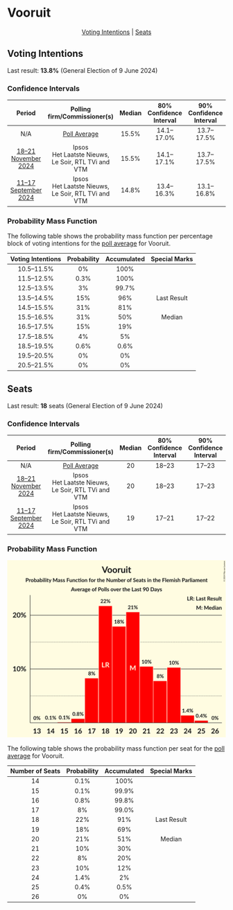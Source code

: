 # Vooruit

<p align="center"><a href="#voting-intentions">Voting Intentions</a> | <a href="#seats">Seats</a></p>

## Voting Intentions

Last result: **13.8%** (General Election of 9 June 2024)

### Confidence Intervals

| Period     | Polling firm/Commissioner(s) | Median | 80% Confidence Interval | 90% Confidence Interval | 95% Confidence Interval | 99% Confidence Interval |
|:----------:|:----------------:|:-----------:|:-----------------------:|:-----------------------:|:-----------------------:|:-----------------------:|
| N/A | [Poll Average](average.html) | 15.5% | 14.1–17.0% | 13.7–17.5% | 13.4–17.9% | 12.7–18.6% |
| [18–21 November 2024](2024-11-21-Ipsos.html) | Ipsos <br> Het Laatste Nieuws, Le Soir, RTL TVi and VTM | 15.5% | 14.1–17.1% | 13.7–17.5% | 13.4–17.9% | 12.7–18.7% |
| [11–17 September 2024](2024-09-17-Ipsos.html) | Ipsos <br> Het Laatste Nieuws, Le Soir, RTL TVi and VTM | 14.8% | 13.4–16.3% | 13.1–16.8% | 12.7–17.1% | 12.1–17.9% |

### Probability Mass Function

The following table shows the probability mass function per percentage block of voting intentions for the [poll average](average.html) for Vooruit.

| Voting Intentions | Probability | Accumulated | Special Marks |
|:-----------------:|:-----------:|:-----------:|:-------------:|
| 10.5–11.5% | 0% | 100% |  |
| 11.5–12.5% | 0.3% | 100% |  |
| 12.5–13.5% | 3% | 99.7% |  |
| 13.5–14.5% | 15% | 96% | Last Result |
| 14.5–15.5% | 31% | 81% |  |
| 15.5–16.5% | 31% | 50% | Median |
| 16.5–17.5% | 15% | 19% |  |
| 17.5–18.5% | 4% | 5% |  |
| 18.5–19.5% | 0.6% | 0.6% |  |
| 19.5–20.5% | 0% | 0% |  |
| 20.5–21.5% | 0% | 0% |  |


## Seats

Last result: **18** seats (General Election of 9 June 2024)

### Confidence Intervals

| Period     | Polling firm/Commissioner(s) | Median | 80% Confidence Interval | 90% Confidence Interval | 95% Confidence Interval | 99% Confidence Interval |
|:----------:|:----------------:|:------:|:-----------------------:|:-----------------------:|:-----------------------:|:-----------------------:|
| N/A | [Poll Average](average.html) | 20 | 18–23 | 17–23 | 17–23 | 16–24 |
| [18–21 November 2024](2024-11-21-Ipsos.html) | Ipsos <br> Het Laatste Nieuws, Le Soir, RTL TVi and VTM | 20 | 18–23 | 17–23 | 17–23 | 16–24 |
| [11–17 September 2024](2024-09-17-Ipsos.html) | Ipsos <br> Het Laatste Nieuws, Le Soir, RTL TVi and VTM | 19 | 17–21 | 17–22 | 16–23 | 15–23 |

### Probability Mass Function

![Graph with seats probability mass function not yet produced](average-seats-pmf-vooruit.png "Seats Probability Mass Function")

The following table shows the probability mass function per seat for the [poll average](average.html) for Vooruit.

| Number of Seats | Probability | Accumulated | Special Marks |
|:---------------:|:-----------:|:-----------:|:-------------:|
| 14 | 0.1% | 100% |  |
| 15 | 0.1% | 99.9% |  |
| 16 | 0.8% | 99.8% |  |
| 17 | 8% | 99.0% |  |
| 18 | 22% | 91% | Last Result |
| 19 | 18% | 69% |  |
| 20 | 21% | 51% | Median |
| 21 | 10% | 30% |  |
| 22 | 8% | 20% |  |
| 23 | 10% | 12% |  |
| 24 | 1.4% | 2% |  |
| 25 | 0.4% | 0.5% |  |
| 26 | 0% | 0% |  |


